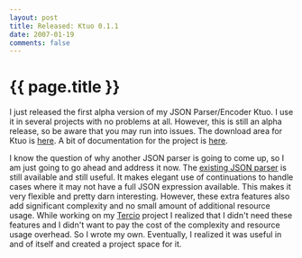 ```yaml
---
layout: post
title: Released: Ktuo 0.1.1
date: 2007-01-19
comments: false
---
```


{{ page.title }}
================

I just released the first alpha version of my JSON Parser/Encoder
Ktuo. I use it in several projects with no problems at all. However,
this is still an alpha release, so be aware that you may run into
issues. The download area for Ktuo is
[here](http://code.google.com/p/ktuo/downloads/list). A bit of
documentation for the project is
[here](http://code.google.com/p/ktuo/wiki/Usage).

I know the question of why another JSON parser is going to come up, so
I am just going to go ahead and address it now. The
[existing JSON parser](http://www.erlang-projects.org/Public/news/ejson/view)
is still available and still useful. It makes elegant use of
continuations to handle cases where it may not have a full JSON
expression available. This makes it very flexible and pretty darn
interesting. However, these extra features also add significant
complexity and no small amount of additional resource usage. While
working on my [Tercio](http://code.google.com/p/tercio/) project I
realized that I didn't need these features and I didn't want to pay
the cost of the complexity and resource usage overhead. So I wrote my
own. Eventually, I realized it was useful in and of itself and created
a project space for it.
